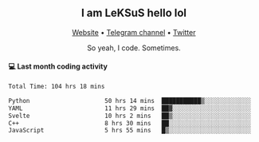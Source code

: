<h2 align="center">I am LeKSuS hello lol</h2>
<div align="center">
  <a href="https://leksus.net">Website</a> •
  <a href="https://t.me/leksus_was_here">Telegram channel</a> •
  <a href="https://twitter.com/___LeKSuS___">Twitter</a>
</div>
<p align="center">So yeah, I code. Sometimes.</p>

#### :computer: Last month coding activity
<!--START_SECTION:waka-->

```txt
Total Time: 104 hrs 18 mins

Python                     50 hrs 14 mins  ███████████▒░░░░░░░░░░░░░   45.73 %
YAML                       11 hrs 29 mins  ██▓░░░░░░░░░░░░░░░░░░░░░░   10.46 %
Svelte                     10 hrs 2 mins   ██▒░░░░░░░░░░░░░░░░░░░░░░   09.14 %
C++                        8 hrs 30 mins   ██░░░░░░░░░░░░░░░░░░░░░░░   07.74 %
JavaScript                 5 hrs 55 mins   █▒░░░░░░░░░░░░░░░░░░░░░░░   05.39 %
```

<!--END_SECTION:waka-->

<!-- flag{4_l0t_0f_1nter35t1ng_th1ng5_4r3_1n_publ1c_d0m41n} -->
